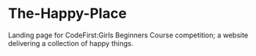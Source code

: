 # The-Happy-Place
Landing page for CodeFirst:Girls Beginners Course competition; a website delivering a collection of happy things.
